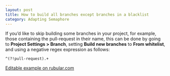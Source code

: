 ```yaml
---
layout: post
title: How to build all branches except branches in a blacklist
category: Adapting Semaphore
---
```


If you’d like to skip building some branches in your project, for example, those containing the pull-request in their name, this can be done by going to **Project Settings > Branch**, setting **Build new branches** to **From whitelist**, and using a negative regex expression as follows:

`^(?!pull-request).+`

[Editable example on rubular.com](https://rubular.com/r/MNuOlHA2Ek)
